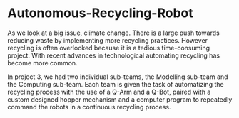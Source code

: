 # Autonomous-Recycling-Robot

As we look at a big issue, climate change. There is a large push towards reducing waste by implementing more recycling practices. However recycling is often overlooked because it is a tedious time-consuming project. With recent advances in technological automating recycling has become more common.

In project 3, we had two individual sub-teams, the Modelling sub-team and the Computing sub-team. Each team is given the task of automatizing the recycling process with the use of a Q-Arm and a Q-Bot, paired with a custom designed hopper mechanism and a computer program to repeatedly command the robots in a continuous recycling process. 
